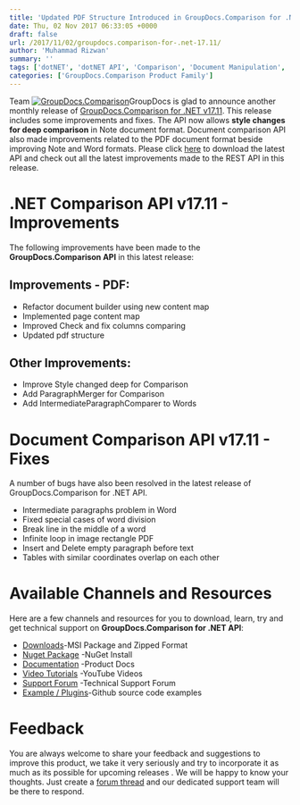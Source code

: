 ```yaml
---
title: 'Updated PDF Structure Introduced in GroupDocs.Comparison for .NET 17.11'
date: Thu, 02 Nov 2017 06:33:05 +0000
draft: false
url: /2017/11/02/groupdocs.comparison-for-.net-17.11/
author: 'Muhammad Rizwan'
summary: ''
tags: ['dotNET', 'dotNET API', 'Comparison', 'Document Manipulation', 'PDF Structure']
categories: ['GroupDocs.Comparison Product Family']
---
```


Team [![GroupDocs.Comparison](https://blog.groupdocs.com/wp-content/uploads/sites/4/2016/11/groupdocs-comparison-net.png)](https://www.groupdocs.com/products/comparison/net)GroupDocs is glad to announce another monthly release of [GroupDocs.Comparison for .NET v17.11](http://www.groupdocs.com/products/comparison/net "Document Comparison API "). This release includes some improvements and fixes. The API now allows **style changes for deep comparison** in Note document format. Document comparison API also made improvements related to the PDF document format beside improving Note and Word formats. Please click [here](https://downloads.groupdocs.com/comparison/net) to download the latest API and check out all the latest improvements made to the REST API in this release.

# .NET Comparison API v17.11 - Improvements

The following improvements have been made to the **GroupDocs.Comparison API** in this latest release:

## Improvements - PDF:

*   Refactor document builder using new content map
*   Implemented page content map
*   Improved Check and fix columns comparing
*   Updated pdf structure

## Other Improvements:

*   Improve Style changed deep for Comparison
*   Add ParagraphMerger for Comparison
*   Add IntermediateParagraphComparer to Words

# Document Comparison API v17.11 - Fixes

A number of bugs have also been resolved in the latest release of GroupDocs.Comparison for .NET API.

*   Intermediate paragraphs problem in Word
*   Fixed special cases of word division
*   Break line in the middle of a word
*   Infinite loop in image rectangle PDF
*   Insert and Delete empty paragraph before text
*   Tables with similar coordinates overlap on each other

# Available Channels and Resources

Here are a few channels and resources for you to download, learn, try and get technical support on **GroupDocs.Comparison for .NET API**:

*   [Downloads](http://downloads.groupdocs.com/comparison/net "Dwonloads;")\-MSI Package and Zipped Format
*   [Nuget Package](https://www.nuget.org/packages/GroupDocs.Comparison/ "GroupDocs.Comparison for .NET NuGet") -NuGet Install
*   [Documentation](https://docs.groupdocs.com/display/comparisonnet/Home "Product Documentation") -Product Docs
*   [Video Tutorials](https://www.youtube.com/playlist?list=PL25CTxMCj5vOrXYlrJ-bgzi_b3GVS4juO "GroupDocs.Comparison for .NET Videos") -YouTube Videos
*   [Support Forum](https://forum.groupdocs.com/c/comparison "GroupDocs.Comparison for .NET Forum") -Technical Support Forum
*   [Example / Plugins](https://github.com/groupdocs-comparison/GroupDocs.Comparison-for-.NET "GroupDocs.Comparison for .NET Github")\-Github source code examples

# Feedback

You are always welcome to share your feedback and suggestions to improve this product, we take it very seriously and try to incorporate it as much as its possible for upcoming releases . We will be happy to know your thoughts. Just create a [forum thread](https://forum.groupdocs.com/c/comparison) and our dedicated support team will be there to respond.




